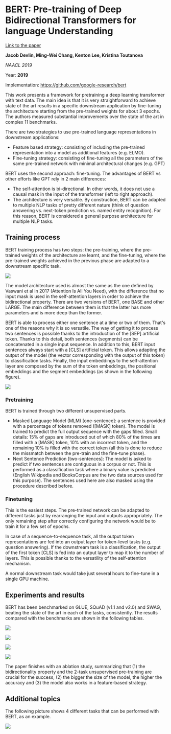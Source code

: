 # BERT: Pre-training of Deep Bidirectional Transformers for language Understanding

[Link to the paper](https://arxiv.org/abs/1810.04805)

**Jacob Devlin, Ming-Wei Chang, Kenton Lee, Kristina Toutanova**

*NAACL 2019*

Year: **2019**

Implementation: https://github.com/google-research/bert

This work presents a framework for pretraining a deep learning transformer with text data. The main idea is that it is very straightforward to achieve state of the art results in a specific downstream application by fine-tuning the architecture starting from the pre-trained weights for about 3 epochs. The authors measured substantial improvements over the state of the art in complex 11 benchmarks.

There are two strategies to use pre-trained language representations in downstream applications:
- Feature based strategy: consisting of including the pre-trained representation into a model as additional features (e.g. ELMO).
- Fine-tuning strategy: consisting of fine-tuning all the parameters of the same pre-trained network with minimal architectural changes (e.g. GPT)

BERT uses the second approach: fine-tuning. The advantages of BERT vs other efforts like GPT rely in 2 main differences:
- The self-attention is bi-directional. In other words, it does not use a causal mask in the input of the transformer (left to right approach).
- The architecture is very versatile. By construction, BERT can be adapted to multiple NLP tasks of pretty different nature (think of question answering vs. next-token prediction vs. named entity recognition). For this reason, BERT is considered a general purpose architecture for multiple NLP tasks.

## Training process
BERT training process has two steps: the pre-training, where the pre-trained weights of the architecture are learnt, and the fine-tuning, where the pre-trained weights achieved in the previous phase are adapted to a downstream specific task.

![](delvin2019/bert-pretrain-finetune.png)

The model architecture used is almost the same as the one defined by Vaswani et al in 2017 (Attention Is All You Need), with the difference that no input mask is used in the self-attention layers in order to achieve the bidirectional property. There are two versions of BERT, one BASE and other LARGE. The main difference between them is that the latter has more parameters and is more deep than the former.

BERT is able to process either one sentence at a time or two of them. That's one of the reasons why it is so versatile. The way of getting it to process two sentences is possible thanks to the introduction of the [SEP] artificial token. Thanks to this detail, both sentences (segments) can be concatenated in a single input sequence. In addition to this, BERT input sentences always start with a [CLS] artificial token. This allows adapting the output of the model (the vector corresponding with the output of this token) to classification tasks. Finally, the input embeddings to the self-attention layer are composed by the sum of the token embeddings, the positional embeddings and the segment embeddings (as shown in the following figure).

![](delvin2019/bert-inputs.png)

### Pretraining
BERT is trained through two different unsupervised parts.

- Masked Language Model (MLM) [one-sentence]: a sentence is provided with a percentage of tokens removed ([MASK] token). The model is trained to predict the full output sequence with the gaps filled. Small details: 15% of gaps are introduced out of which 80% of the times are filled with a [MASK] token, 10% with an incorrect token, and the remaining 10% is filled with the correct token (all this is done to reduce the missmatch between the pre-train and the fine-tune phase).
- Next Sentence Prediction [two-sentences]: The model is asked to predict if two sentences are contiguous in a corpus or not. This is performed as a classification task where a binary value is predicted (English Wikipedia and BooksCorpus are the two data sources used for this purpose). The sentences used here are also masked using the procedure described before.

### Finetuning
This is the easiest steps. The pre-trained network can be adapted to different tasks just by rearranging the input and outputs appropriately. The only remaining step after correctly configuring the network would be to train it for a few set of epochs.

In case of a sequence-to-sequence task, all the output token representations are fed into an output layer for token-level tasks (e.g. question answering). If the downstream task is a classification, the output of the first token [CLS] is fed into an output layer to map it to the number of layers. This is possible thanks to the versatility of the self-attention mechanism.

A normal downstream task would take just several hours to fine-tune in a single GPU machine.

## Experiments and results
BERT has been benchmarked on GLUE, SQuAD (v1.1 and v2.0) and SWAG, beating the state of the art in each of the tasks, consistently. The results compared with the benchmarks are shown in the following tables.

![](delvin2019/bert-glue.png)

![](delvin2019/bert-squad11.png)

![](delvin2019/bert-squad20.png)

![](delvin2019/bert-swag.png)

The paper finishes with an ablation study, summarizing that (1) the bidirectionality property and the 2-task unsupervised pre-training are crucial for the success, (2) the bigger the size of the model, the higher the accuracy and (3) the model also works in a feature-based strategy.

## Additional topics
The following picture shows 4 different tasks that can be performed with BERT, as an example.

![](delvin2019/bert-implementations.png)